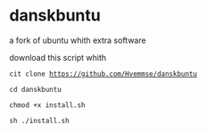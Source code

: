 # danskbuntu
a fork of ubuntu whith extra software

download this script whith 

<code>cit clone https://github.com/Hvemmse/danskbuntu </code>

<code>cd danskbuntu</code>

<code>chmod +x install.sh</code>

<code>sh ./install.sh</code>

